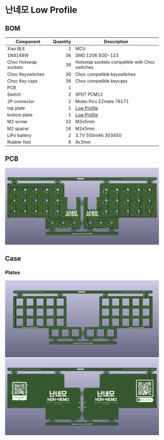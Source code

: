 # 난네모 Low Profile

## BOM
| **Component**       | **Quantity** | **Description**  |
|---                  |---:          |---               |
| Xiao BLE            | 2            | MCU              |
| 1N4148W             | 36           | SMD 1206 SOD-123 |
| Choc Hotswap sockets| 36           | Hotswap sockets compatible with Choc switches |
| Choc Keyswitches    | 36           | Choc compatible keyswitches |
| Choc Key caps       | 36           | Choc compatible keycaps |
| PCB                 | 1            |                 |
| Switch              | 2            | SPDT PCM12      |
| 2P connector        | 2            | Molex Pico EZmate 78171 |
| top plate           | 1            | [Low Profile](../plates/low-profile/top.kicad_pro)                |
| bottom plate        | 1            | [Low Profile](../plates/low-profile/bottom.kicad_pro)                |
| M2 screw	          | 32           | M2x5mm          |
| M2 spacer           | 16           | M2x5mm          |
| LiPo battery        | 2            | 3.7V 500mAh 303450 |
| Rubber foot         | 8            | 8x3mm           |

## PCB
![](../imgs/pcbs/low_profile.png)

## Case
### Plates
![](../imgs/pcbs/low_profile_top.png)
![](../imgs/pcbs/low_profile_bottom.png)